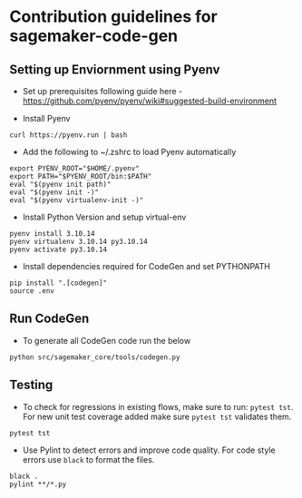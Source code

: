 # Contribution guidelines for sagemaker-code-gen

## Setting up Enviornment using Pyenv
* Set up prerequisites following guide here -  https://github.com/pyenv/pyenv/wiki#suggested-build-environment

* Install Pyenv
```
curl https://pyenv.run | bash
```

* Add the following to  ~/.zshrc to load Pyenv automatically
```
export PYENV_ROOT="$HOME/.pyenv"
export PATH="$PYENV_ROOT/bin:$PATH"
eval "$(pyenv init path)"
eval "$(pyenv init -)"
eval "$(pyenv virtualenv-init -)"
```

* Install Python Version and setup virtual-env
```
pyenv install 3.10.14
pyenv virtualenv 3.10.14 py3.10.14
pyenv activate py3.10.14
```

* Install dependencies required for CodeGen and set PYTHONPATH
```
pip install ".[codegen]"
source .env
```

## Run CodeGen
* To generate all CodeGen code run the below
```
python src/sagemaker_core/tools/codegen.py
```

## Testing
* To check for regressions in existing flows, make sure to run: `pytest tst`. For new unit test coverage added make sure `pytest tst` validates them. 
```
pytest tst
```
* Use Pylint to detect errors and improve code quality. For code style errors use `black` to format the files.
```
black .
pylint **/*.py
```
